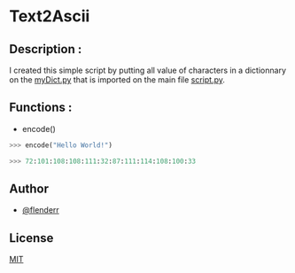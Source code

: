 
# Text2Ascii

## Description :

I created this simple script by putting all value of characters in a dictionnary on the [myDict.py](https://github.com/FlenderrAX/Text2Ascii/blob/main/myDict.py) that is imported on the main file [script.py](https://github.com/FlenderrAX/Text2Ascii/blob/main/script.py).


## Functions :

- encode()
```python
>>> encode("Hello World!")

>>> 72:101:108:108:111:32:87:111:114:108:100:33
```

## Author

- [@flenderr](https://www.github.com/FlenderrAX)


## License

[MIT](https://choosealicense.com/licenses/mit/)

